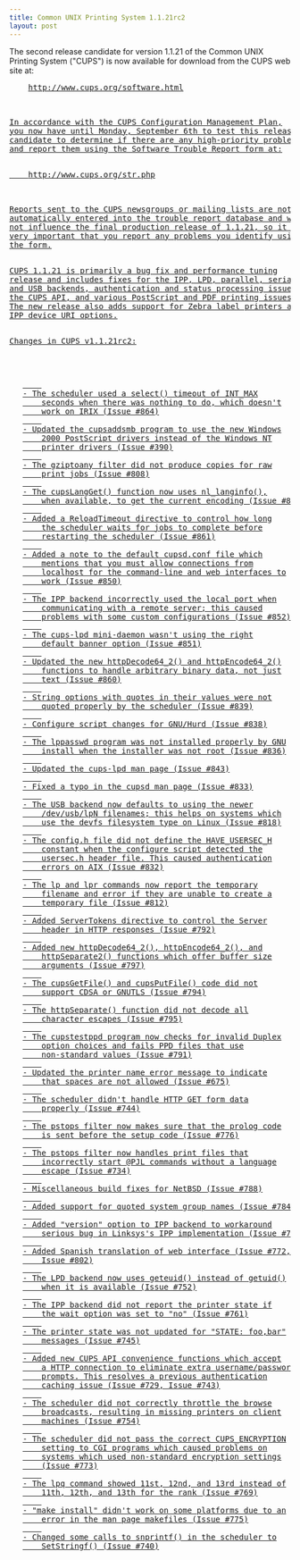 ```yaml
---
title: Common UNIX Printing System 1.1.21rc2
layout: post
---
```


<P>The second release candidate for version 1.1.21 of the CommonUNIX Printing System ("CUPS") is now available for download fromthe CUPS web site at:<PRE>    <A HREF="http://www.cups.org/software.html">http://www.cups.org/software.html<P>In accordance with the CUPS Configuration Management Plan,you now have until Monday, September 6th to test this releasecandidate to determine if there are any high-priority problemsand report them using the Software Trouble Report form at:<PRE>    <A HREF="http://www.cups.org/str.php">http://www.cups.org/str.php<P>Reports sent to the CUPS newsgroups or mailing lists are notautomatically entered into the trouble report database and willnot influence the final production release of 1.1.21, so it isvery important that you report any problems you identify usingthe form.<P>CUPS 1.1.21 is primarily a bug fix and performance tuningrelease and includes fixes for the IPP, LPD, parallel, serial,and USB backends, authentication and status processing issues inthe CUPS API, and various PostScript and PDF printing issues.The new release also adds support for Zebra label printers andIPP device URI options.<P>Changes in CUPS v1.1.21rc2:<UL>	
- The scheduler used a select() timeout of INT_MAX 	seconds when there was nothing to do, which doesn't 	work on IRIX (Issue #864) 	
- Updated the cupsaddsmb program to use the new Windows 	2000 PostScript drivers instead of the Windows NT 	printer drivers (Issue #390) 	
- The gziptoany filter did not produce copies for raw 	print jobs (Issue #808) 	
- The cupsLangGet() function now uses nl_langinfo(), 	when available, to get the current encoding (Issue #856) 	
- Added a ReloadTimeout directive to control how long 	the scheduler waits for jobs to complete before 	restarting the scheduler (Issue #861) 	
- Added a note to the default cupsd.conf file which 	mentions that you must allow connections from 	localhost for the command-line and web interfaces to 	work (Issue #850) 	
- The IPP backend incorrectly used the local port when 	communicating with a remote server; this caused 	problems with some custom configurations (Issue #852) 	
- The cups-lpd mini-daemon wasn't using the right 	default banner option (Issue #851) 	
- Updated the new httpDecode64_2() and httpEncode64_2() 	functions to handle arbitrary binary data, not just 	text (Issue #860) 	
- String options with quotes in their values were not 	quoted properly by the scheduler (Issue #839) 	
- Configure script changes for GNU/Hurd (Issue #838) 	
- The lppasswd program was not installed properly by GNU 	install when the installer was not root (Issue #836) 	
- Updated the cups-lpd man page (Issue #843) 	
- Fixed a typo in the cupsd man page (Issue #833) 	
- The USB backend now defaults to using the newer 	/dev/usb/lpN filenames; this helps on systems which 	use the devfs filesystem type on Linux (Issue #818) 	
- The config.h file did not define the HAVE_USERSEC_H 	constant when the configure script detected the 	usersec.h header file. This caused authentication 	errors on AIX (Issue #832) 	
- The lp and lpr commands now report the temporary 	filename and error if they are unable to create a 	temporary file (Issue #812) 	
- Added ServerTokens directive to control the Server 	header in HTTP responses (Issue #792) 	
- Added new httpDecode64_2(), httpEncode64_2(), and 	httpSeparate2() functions which offer buffer size 	arguments (Issue #797) 	
- The cupsGetFile() and cupsPutFile() code did not 	support CDSA or GNUTLS (Issue #794) 	
- The httpSeparate() function did not decode all 	character escapes (Issue #795) 	
- The cupstestppd program now checks for invalid Duplex 	option choices and fails PPD files that use 	non-standard values (Issue #791) 	
- Updated the printer name error message to indicate 	that spaces are not allowed (Issue #675) 	
- The scheduler didn't handle HTTP GET form data 	properly (Issue #744) 	
- The pstops filter now makes sure that the prolog code 	is sent before the setup code (Issue #776) 	
- The pstops filter now handles print files that 	incorrectly start @PJL commands without a language 	escape (Issue #734) 	
- Miscellaneous build fixes for NetBSD (Issue #788) 	
- Added support for quoted system group names (Issue #784) 	
- Added "version" option to IPP backend to workaround 	serious bug in Linksys's IPP implementation (Issue #767) 	
- Added Spanish translation of web interface (Issue #772, 	Issue #802) 	
- The LPD backend now uses geteuid() instead of getuid() 	when it is available (Issue #752) 	
- The IPP backend did not report the printer state if 	the wait option was set to "no" (Issue #761) 	
- The printer state was not updated for "STATE: foo,bar" 	messages (Issue #745) 	
- Added new CUPS API convenience functions which accept 	a HTTP connection to eliminate extra username/password 	prompts. This resolves a previous authentication 	caching issue (Issue #729, Issue #743) 	
- The scheduler did not correctly throttle the browse 	broadcasts, resulting in missing printers on client 	machines (Issue #754) 	
- The scheduler did not pass the correct CUPS_ENCRYPTION 	setting to CGI programs which caused problems on 	systems which used non-standard encryption settings 	(Issue #773) 	
- The lpq command showed 11st, 12nd, and 13rd instead of 	11th, 12th, and 13th for the rank (Issue #769) 	
- "make install" didn't work on some platforms due to an 	error in the man page makefiles (Issue #775) 	
- Changed some calls to snprintf() in the scheduler to 	SetStringf() (Issue #740)
